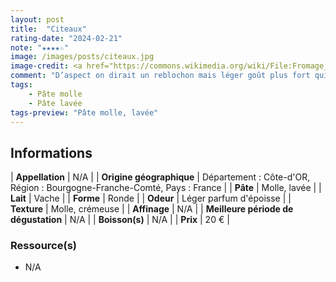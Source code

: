 ```yaml
---
layout: post
title:  "Citeaux"
rating-date: "2024-02-21"
note: "★★★★☆"
image: /images/posts/citeaux.jpg
image-credit: <a href="https://commons.wikimedia.org/wiki/File:Fromage_de_C%C3%AEteaux.JPG">Abbaye de Cîteaux</a>, Public domain, via Wikimedia Commons
comment: "D’aspect on dirait un reblochon mais léger goût plus fort qui s’inspire de l’Époisse."
tags:
    - Pâte molle
    - Pâte lavée
tags-preview: "Pâte molle, lavée"
---
```


## Informations

| **Appellation** | N/A |
| **Origine géographique** | Département : Côte-d'OR, Région : Bourgogne-Franche-Comté, Pays : France   |
| **Pâte** | Molle, lavée |
| **Lait** | Vache |
| **Forme** | Ronde |
| **Odeur** | Léger parfum d'époisse |
| **Texture** | Molle, crémeuse |
| **Affinage** | N/A |
| **Meilleure période de dégustation** | N/A |
| **Boisson(s)** | N/A |
| **Prix** | 20 €  |

### Ressource(s)
* N/A